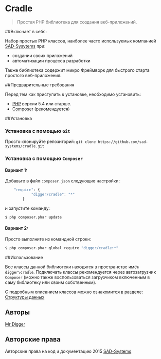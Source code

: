 # Cradle

> Простая PHP библиотека для создания веб-приложений.

##Включает в себя:

Набор простых PHP классов, наиболее часто используемых компанией [SAD-Sysytems](http://sad-systems.ru)
при: 

 * создании своих приложений
 * автоматизации процесса разработки

Также библиотека содержит микро Фреймворк для быстрого старта простого веб-приложения.

##Предварительные требования

Перед тем как приступить к установке, необходимо установить:

 * [PHP](http://php.net/downloads.php) версии 5.4 или старше.
 * [Composer](https://getcomposer.org) (рекомендуется)

##Установка

### Установка с помощью `Git`

Просто клонируйте репозиторий: `git clone https://github.com/sad-systems/cradle.git`

### Установка с помощью `Composer`

#### Вариант 1:

Добавьте в файл `composer.json` следующие настройки:

~~~js
    "require": {
            "digger/cradle": "*"
        }
~~~

и запустите команду:

~~~sh
$ php composer.phar update
~~~

#### Вариант 2:

Просто выполните из командной строки:

~~~sh
$ php composer.phar global require "digger/cradle:*"
~~~

##Использование

Все классы данной библиотеки находятся в пространстве имён `digger\cradle`.
Подключать классы рекомендуется через автозагрузчик `Composer` (можно также воспользоваться
загрузчиком включенным в саму библиотеку или своим собственным).

С подробным описанием классов можно ознакомится в разделе:
[Структуры данных](http://sad-systems.ru/projects/cradle/doc/phpdoc/annotated.html)

## Авторы

[Mr Digger](mailto://mrdigger@mail.ru)

## Авторские права

Авторские права на код и документацию 2015 [SAD-Systems](http://sad-systems.ru) 
